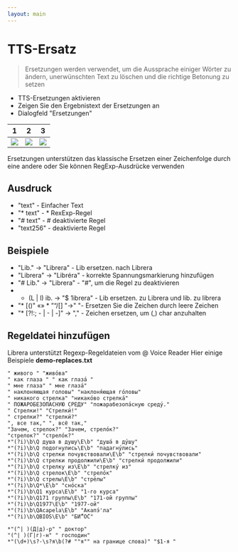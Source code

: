```yaml
---
layout: main
---
```


# TTS-Ersatz

> Ersetzungen werden verwendet, um die Aussprache einiger Wörter zu ändern, unerwünschten Text zu löschen und die richtige Betonung zu setzen

* TTS-Ersetzungen aktivieren
* Zeigen Sie den Ergebnistext der Ersetzungen an
* Dialogfeld &quot;Ersetzungen&quot;

|1|2|3|
|-|-|-|
|![](1.png)|![](2.png)|![](3.png)|

Ersetzungen unterstützen das klassische Ersetzen einer Zeichenfolge durch eine andere oder Sie können RegExp-Ausdrücke verwenden

## Ausdruck

* &quot;text&quot; - Einfacher Text
* &quot;* text&quot; - * RexExp-Regel
* &quot;# text&quot; - # deaktivierte Regel
* &quot;text256&quot; - deaktivierte Regel

## Beispiele

* &quot;Lib.&quot; -&gt; &quot;Librera&quot; - Lib ersetzen. nach Librera
* &quot;Librera&quot; -&gt; &quot;Libréra&quot; - korrekte Spannungsmarkierung hinzufügen
* &quot;# Lib.&quot; -&gt; &quot;Librera&quot; - &quot;#&quot;, um die Regel zu deaktivieren
* * (L | l) ib. -&gt; &quot;$ 1ibrera&quot; - Lib ersetzen. zu Librera und lib. zu librera
* &quot;* [()&quot; «» * ”“/[] &quot;-&gt;&quot; &quot;- Ersetzen Sie die Zeichen durch leere Zeichen
* &quot;* [?!:; - | - | -]&quot; -&gt; &quot;,&quot; - Zeichen ersetzen, um (,) char anzuhalten

## Regeldatei hinzufügen

Librera unterstützt Regexp-Regeldateien vom @ Voice Reader
Hier einige Beispiele **demo-replaces.txt**

```
" живого " "живо́ва"
" как глаза " " как глаза́ "
" мне глаза" " мне глаза́"
" наклоняющая головы" "наклоня́ющая го́ловы"
" никакого стрелка" "никако́во стрелка́"
" ПОЖАРОБЕЗОПАСНУЮ СРЕДУ" "пожарабезопа́сную среду́."
" Стрелки!" "Стрелки́!"
" стрелки?" "стрелки́?"
", все так," ", всё так,"
"Зачем, стрелок?" "Зачем, стрело́к?"
"стрелок?" "стрело́к?"
*"(?i)\b\Q душа в душу\E\b" "душа́ в ду́шу"
*"(?i)\b\Q подогнулись\E\b" "падагну́лись"
*"(?i)\b\Q стрелки почувствовали\E\b" "стрелки́ почувствовали"
*"(?i)\b\Q стрелки продолжили\E\b" "стрелки́ продолжили"
*"(?i)\b\Q стрелку из\E\b" "стрелку́ из"
*"(?i)\b\Q стрелок\E\b" "стрело́к"
*"(?i)\b\Q стрелы\E\b" "стре́лы"
*"(?i)\b\Q*\E\b" "сно́ска"
*"(?i)\b\Q1 курса\E\b" "1-го курса"
*"(?i)\b\Q171 группы\E\b" "171-ой группы"
*"(?i)\b\Q1977\E\b" "1977-ой"
*"(?i)\b\QAcapela\E\b" "Акапэ́'ла"
*"(?i)\b\QBIOS\E\b" "БИ́“О́С"

*"(^| )(Д|д)-р" " доктор"
"(^| )(Г|г)-н" " господин"
*"(\d+)\s?-\s?я\b(?# ""я"" на границе слова)" "$1-я "
```

   
